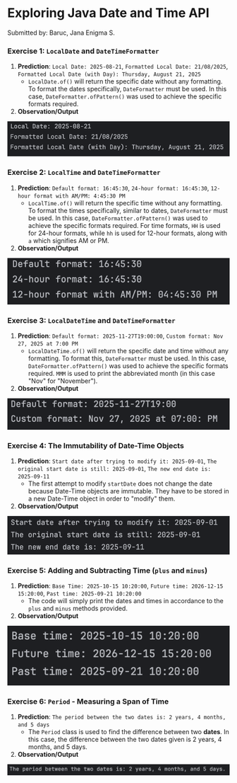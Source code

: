 # Exploring Java Date and Time API
Submitted by: Baruc, Jana Enigma S.

### Exercise 1: `LocalDate` and `DateTimeFormatter`
1. **Prediction**: `Local Date: 2025-08-21`, `Formatted Local Date: 21/08/2025`, `Formatted Local Date (with Day): Thursday, August 21, 2025`
    * `LocalDate.of()` will return the specific date without any formatting. To format the dates specifically, `DateFormatter` must be used. In this case, `DateFormatter.ofPattern()` was used to achieve the specific formats required.
2. **Observation/Output**

![Exercise 1 Output](exercise1.png)

### Exercise 2: `LocalTime` and `DateTimeFormatter`
1. **Prediction**: `Default format: 16:45:30`, `24-hour format: 16:45:30`, `12-hour format with AM/PM: 4:45:30 PM`
    * `LocalTime.of()` will return the specific time without any formatting. To format the times specifically, similar to dates, `DateFormatter` must be used. In this case, `DateFormatter.ofPattern()` was used to achieve the specific formats required. For time formats, `HH` is used for 24-hour formats, while `hh` is used for 12-hour formats, along with `a` which signifies AM or PM.
2. **Observation/Output**

![Exercise 2 Output](exercise2.png)

### Exercise 3: `LocalDateTime` and `DateTimeFormatter`
1. **Prediction**: `Default format: 2025-11-27T19:00:00`, `Custom format: Nov 27, 2025 at 7:00 PM`
    * `LocalDateTime.of()` will return the specific date and time without any formatting. To format this, `DateFormatter` must be used. In this case, `DateFormatter.ofPattern()` was used to achieve the specific formats required. `MMM` is used to print the abbreviated month (in this case "Nov" for "November").
2. **Observation/Output**

![Exercise 3 Output](exercise3.png)

### Exercise 4: The Immutability of Date-Time Objects
1. **Prediction**: `Start date after trying to modify it: 2025-09-01`, `The original start date is still: 2025-09-01`, `The new end date is: 2025-09-11`
    * The first attempt to modify `startDate` does not change the date because Date-Time objects are immutable. They have to be stored in a new Date-Time object in order to "modify" them.
2. **Observation/Output**

![Exercise 4 Output](exercise4.png)

### Exercise 5: Adding and Subtracting Time (`plus` and `minus`)
1. **Prediction**: `Base Time: 2025-10-15 10:20:00`, `Future time: 2026-12-15 15:20:00`, `Past time: 2025-09-21 10:20:00`
    * The code will simply print the dates and times in accordance to the `plus` and  `minus` methods provided.
2. **Observation/Output**

![Exercise 5 Output](exercise5.png)

### Exercise 6: `Period` - Measuring a Span of Time
1. **Prediction**: `The period between the two dates is: 2 years, 4 months, and 5 days`
    * The `Period` class is used to find the difference between two **dates**. In this case, the difference between the two dates given is 2 years, 4 months, and 5 days.
2. **Observation/Output**

![Exercise 6 Output](exercise6.png)